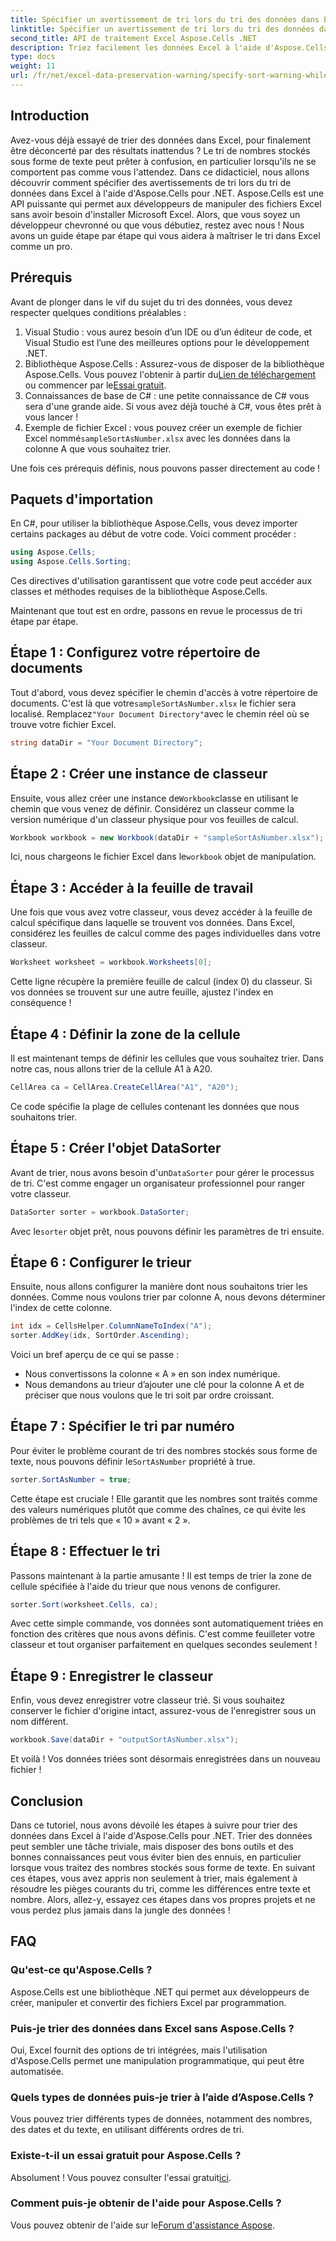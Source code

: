 ```yaml
---
title: Spécifier un avertissement de tri lors du tri des données dans Excel
linktitle: Spécifier un avertissement de tri lors du tri des données dans Excel
second_title: API de traitement Excel Aspose.Cells .NET
description: Triez facilement les données Excel à l'aide d'Aspose.Cells pour .NET. Découvrez des stratégies étape par étape pour gérer efficacement les données Excel dans ce didacticiel complet.
type: docs
weight: 11
url: /fr/net/excel-data-preservation-warning/specify-sort-warning-while-sorting-data-in-excel/
---
```

## Introduction

Avez-vous déjà essayé de trier des données dans Excel, pour finalement être déconcerté par des résultats inattendus ? Le tri de nombres stockés sous forme de texte peut prêter à confusion, en particulier lorsqu'ils ne se comportent pas comme vous l'attendez. Dans ce didacticiel, nous allons découvrir comment spécifier des avertissements de tri lors du tri de données dans Excel à l'aide d'Aspose.Cells pour .NET. Aspose.Cells est une API puissante qui permet aux développeurs de manipuler des fichiers Excel sans avoir besoin d'installer Microsoft Excel. Alors, que vous soyez un développeur chevronné ou que vous débutiez, restez avec nous ! Nous avons un guide étape par étape qui vous aidera à maîtriser le tri dans Excel comme un pro.

## Prérequis

Avant de plonger dans le vif du sujet du tri des données, vous devez respecter quelques conditions préalables :

1. Visual Studio : vous aurez besoin d’un IDE ou d’un éditeur de code, et Visual Studio est l’une des meilleures options pour le développement .NET.
2.  Bibliothèque Aspose.Cells : Assurez-vous de disposer de la bibliothèque Aspose.Cells. Vous pouvez l'obtenir à partir du[Lien de téléchargement](https://releases.aspose.com/cells/net/) ou commencer par le[Essai gratuit](https://releases.aspose.com/).
3. Connaissances de base de C# : une petite connaissance de C# vous sera d'une grande aide. Si vous avez déjà touché à C#, vous êtes prêt à vous lancer !
4.  Exemple de fichier Excel : vous pouvez créer un exemple de fichier Excel nommé`sampleSortAsNumber.xlsx` avec les données dans la colonne A que vous souhaitez trier.

Une fois ces prérequis définis, nous pouvons passer directement au code !

## Paquets d'importation

En C#, pour utiliser la bibliothèque Aspose.Cells, vous devez importer certains packages au début de votre code. Voici comment procéder :

```csharp
using Aspose.Cells;
using Aspose.Cells.Sorting;
```
Ces directives d'utilisation garantissent que votre code peut accéder aux classes et méthodes requises de la bibliothèque Aspose.Cells.

Maintenant que tout est en ordre, passons en revue le processus de tri étape par étape.

## Étape 1 : Configurez votre répertoire de documents

 Tout d'abord, vous devez spécifier le chemin d'accès à votre répertoire de documents. C'est là que votre`sampleSortAsNumber.xlsx` le fichier sera localisé. Remplacez`"Your Document Directory"`avec le chemin réel où se trouve votre fichier Excel.

```csharp
string dataDir = "Your Document Directory";
```

## Étape 2 : Créer une instance de classeur

 Ensuite, vous allez créer une instance de`Workbook`classe en utilisant le chemin que vous venez de définir. Considérez un classeur comme la version numérique d'un classeur physique pour vos feuilles de calcul.

```csharp
Workbook workbook = new Workbook(dataDir + "sampleSortAsNumber.xlsx");
```

 Ici, nous chargeons le fichier Excel dans le`workbook` objet de manipulation.

## Étape 3 : Accéder à la feuille de travail

Une fois que vous avez votre classeur, vous devez accéder à la feuille de calcul spécifique dans laquelle se trouvent vos données. Dans Excel, considérez les feuilles de calcul comme des pages individuelles dans votre classeur.

```csharp
Worksheet worksheet = workbook.Worksheets[0];
```

Cette ligne récupère la première feuille de calcul (index 0) du classeur. Si vos données se trouvent sur une autre feuille, ajustez l'index en conséquence !

## Étape 4 : Définir la zone de la cellule

Il est maintenant temps de définir les cellules que vous souhaitez trier. Dans notre cas, nous allons trier de la cellule A1 à A20. 

```csharp
CellArea ca = CellArea.CreateCellArea("A1", "A20");
```

Ce code spécifie la plage de cellules contenant les données que nous souhaitons trier. 

## Étape 5 : Créer l'objet DataSorter

 Avant de trier, nous avons besoin d'un`DataSorter` pour gérer le processus de tri. C'est comme engager un organisateur professionnel pour ranger votre classeur.

```csharp
DataSorter sorter = workbook.DataSorter;
```

 Avec le`sorter` objet prêt, nous pouvons définir les paramètres de tri ensuite.

## Étape 6 : Configurer le trieur

Ensuite, nous allons configurer la manière dont nous souhaitons trier les données. Comme nous voulons trier par colonne A, nous devons déterminer l'index de cette colonne.

```csharp
int idx = CellsHelper.ColumnNameToIndex("A");
sorter.AddKey(idx, SortOrder.Ascending);
```

Voici un bref aperçu de ce qui se passe :
- Nous convertissons la colonne « A » en son index numérique.
- Nous demandons au trieur d’ajouter une clé pour la colonne A et de préciser que nous voulons que le tri soit par ordre croissant.

## Étape 7 : Spécifier le tri par numéro

 Pour éviter le problème courant de tri des nombres stockés sous forme de texte, nous pouvons définir le`SortAsNumber` propriété à true.

```csharp
sorter.SortAsNumber = true;
```

Cette étape est cruciale ! Elle garantit que les nombres sont traités comme des valeurs numériques plutôt que comme des chaînes, ce qui évite les problèmes de tri tels que « 10 » avant « 2 ».

## Étape 8 : Effectuer le tri

Passons maintenant à la partie amusante ! Il est temps de trier la zone de cellule spécifiée à l'aide du trieur que nous venons de configurer.

```csharp
sorter.Sort(worksheet.Cells, ca);
```

Avec cette simple commande, vos données sont automatiquement triées en fonction des critères que nous avons définis. C'est comme feuilleter votre classeur et tout organiser parfaitement en quelques secondes seulement !

## Étape 9 : Enregistrer le classeur

Enfin, vous devez enregistrer votre classeur trié. Si vous souhaitez conserver le fichier d'origine intact, assurez-vous de l'enregistrer sous un nom différent.

```csharp
workbook.Save(dataDir + "outputSortAsNumber.xlsx");
```

Et voilà ! Vos données triées sont désormais enregistrées dans un nouveau fichier !

## Conclusion

Dans ce tutoriel, nous avons dévoilé les étapes à suivre pour trier des données dans Excel à l'aide d'Aspose.Cells pour .NET. Trier des données peut sembler une tâche triviale, mais disposer des bons outils et des bonnes connaissances peut vous éviter bien des ennuis, en particulier lorsque vous traitez des nombres stockés sous forme de texte. En suivant ces étapes, vous avez appris non seulement à trier, mais également à résoudre les pièges courants du tri, comme les différences entre texte et nombre. Alors, allez-y, essayez ces étapes dans vos propres projets et ne vous perdez plus jamais dans la jungle des données !

## FAQ

### Qu'est-ce qu'Aspose.Cells ?  
Aspose.Cells est une bibliothèque .NET qui permet aux développeurs de créer, manipuler et convertir des fichiers Excel par programmation.

### Puis-je trier des données dans Excel sans Aspose.Cells ?  
Oui, Excel fournit des options de tri intégrées, mais l'utilisation d'Aspose.Cells permet une manipulation programmatique, qui peut être automatisée.

### Quels types de données puis-je trier à l’aide d’Aspose.Cells ?  
Vous pouvez trier différents types de données, notamment des nombres, des dates et du texte, en utilisant différents ordres de tri.

### Existe-t-il un essai gratuit pour Aspose.Cells ?  
 Absolument ! Vous pouvez consulter l'essai gratuit[ici](https://releases.aspose.com/).

### Comment puis-je obtenir de l'aide pour Aspose.Cells ?  
 Vous pouvez obtenir de l'aide sur le[Forum d'assistance Aspose](https://forum.aspose.com/c/cells/9).